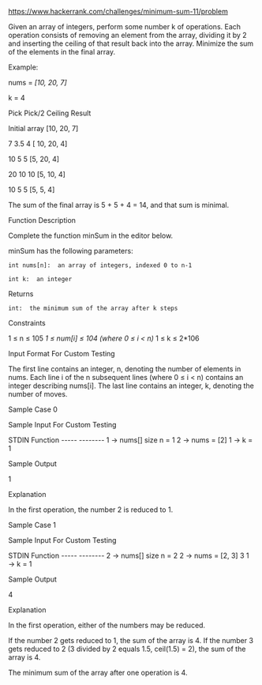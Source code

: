 https://www.hackerrank.com/challenges/minimum-sum-11/problem

Given an array of integers, perform some number k of operations. Each operation consists of removing an element from the array, dividing it by 2 and inserting the ceiling of that result back into the array. Minimize the sum of the elements in the final array.

Example:

nums = _[10, 20, 7]_

k = 4

Pick    Pick/2    Ceiling         Result

Initial array                            [10, 20, 7]

7           3.5             4             [ 10, 20, 4]

10        5                 5               [5, 20, 4]

20        10            10               [5, 10, 4]

10        5                5                [5, 5, 4]

The sum of the final array is 5 + 5 + 4 = 14, and that sum is minimal.

Function Description

Complete the function minSum in the editor below.

minSum has the following parameters:

    int nums[n]:  an array of integers, indexed 0 to n-1

    int k:  an integer

Returns

    int:  the minimum sum of the array after k steps

Constraints

1 ≤ n ≤ 105
_1 ≤ num[i] ≤ 104 (where 0 ≤ i < n)_
1 ≤ k ≤ 2*106

Input Format For Custom Testing

The first line contains an integer, n, denoting the number of elements in nums.
Each line i of the n subsequent lines (where 0 ≤ i < n) contains an integer describing nums[i].
The last line contains an integer, k, denoting the number of moves.

Sample Case 0

Sample Input For Custom Testing

STDIN    Function -----    -------- 1    →   nums[] size n = 1 2    →   nums = [2] 1    →   k = 1

Sample Output

1

Explanation

In the first operation, the number 2 is reduced to 1.

Sample Case 1

Sample Input For Custom Testing

STDIN    Function -----    -------- 2    →   nums[] size n = 2 2    →   nums = [2, 3] 3 1    →   k = 1

Sample Output

4

Explanation

In the first operation, either of the numbers may be reduced.

If the number 2 gets reduced to 1, the sum of the array is 4.
If the number 3 gets reduced to 2 (3 divided by 2 equals 1.5, ceil(1.5) = 2), the sum of the array is 4.

The minimum sum of the array after one operation is 4.